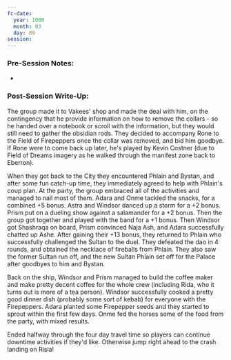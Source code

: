 ```yaml
---
fc-date:
  year: 1000
  month: 03
  day: 09
session: 
---
```


### Pre-Session Notes:
* 


### Post-Session Write-Up:
The group made it to Vakees' shop and made the deal with him, on the contingency that he provide information on how to remove the collars - so he handed over a notebook or scroll with the information, but they would still need to gather the obsidian rods. They decided to accompany Rone to the Field of Firepeppers once the collar was removed, and bid him goodbye. If Rone were to come back up later, he's played by Kevin Costner (due to Field of Dreams imagery as he walked through the manifest zone back to Eberron).

When they got back to the City they encountered Phlain and Bystan, and after some fun catch-up time, they immediately agreed to help with Phlain's coup plan. At the party, the group embraced all of the activities and managed to nail most of them. Adara and Onme tackled the snacks, for a combined +5 bonus. Astra and Windsor danced up a storm for a +2 bonus. Prism put on a dueling show against a salamander for a +2 bonus. Then the group got together and played with the band for a +1 bonus. Then Windsor got Shashraqa on board, Prism convinced Naja Ash, and Adara successfully chatted up Ashe. After gaining their +13 bonus, they returned to Phlain who successfully challenged the Sultan to the duel. They defeated the dao in 4 rounds, and obtained the necklace of fireballs from Phlain. They also saw the former Sultan run off, and the new Sultan Phlain set off for the Palace after goodbyes to him and Bystan.

Back on the ship, Windsor and Prism managed to build the coffee maker and make pretty decent coffee for the whole crew (including Rida, who it turns out is more of a tea person). Windsor successfully cooked a pretty good dinner dish (probably some sort of kebab) for everyone with the Firepeppers. Adara planted some Firepepper seeds and they started to sprout within the first few days. Onme fed the horses some of the food from the party, with mixed results.

Ended halfway through the four day travel time so players can continue downtime activities if they'd like. Otherwise jump right ahead to the crash landing on Risia!